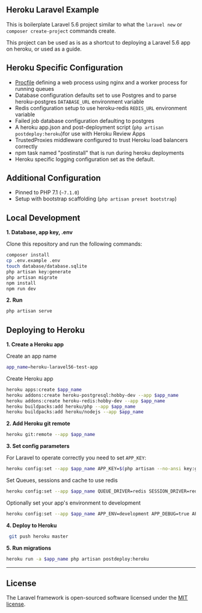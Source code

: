 
## Heroku Laravel Example

This is boilerplate Laravel 5.6 project similar to what the `laravel new` or `composer create-project` commands create.

This project can be used as is as a shortcut to deploying a Laravel 5.6 app on heroku, or used as a guide.

## Heroku Specific Configuration

- [Procfile](https://devcenter.heroku.com/articles/procfile) defining a web process using nginx and a worker process for running queues
- Database configuration defaults set to use Postgres and to parse heroku-postgres `DATABASE_URL` environment variable
- Redis configuration setup to use heroku-redis `REDIS_URL` environment variable
- Failed job database configuration defaulting to postgres
- A heroku app.json and post-deployment script (`php artisan postdeploy:heroku`)for use with Heroku Review Apps
- TrustedProxies middleware configured to trust Heroku load balancers correctly
- npm task named "postinstall" that is run during heroku deployments
- Heroku specific logging configuration set as the default.  

## Additional Configuration

- Pinned to PHP 7.1 (`~7.1.0`)
- Setup with bootstrap scaffolding (`php artisan preset bootstrap`)

## Local Development

**1. Database, app key, .env**

Clone this repository and run the following commands:

```bash
composer install
cp .env.example .env
touch database/database.sqlite
php artisan key:generate
php artisan migrate
npm install 
npm run dev
```

**2. Run**

```bash
php artisan serve
```

## Deploying to Heroku

**1. Create a Heroku app**

Create an app name

```bash
app_name=heroku-laravel56-test-app
```

Create Heroku app

```bash
heroku apps:create $app_name
heroku addons:create heroku-postgresql:hobby-dev --app $app_name
heroku addons:create heroku-redis:hobby-dev --app $app_name
heroku buildpacks:add heroku/php --app $app_name
heroku buildpacks:add heroku/nodejs --app $app_name
```

**2. Add Heroku git remote**

```bash
heroku git:remote --app $app_name
```

**3. Set config parameters**

For Laravel to operate correctly you need to set `APP_KEY`:

```bash
heroku config:set --app $app_name APP_KEY=$(php artisan --no-ansi key:generate --show)
```

Set Queues, sessions and cache to use redis

```bash
heroku config:set --app $app_name QUEUE_DRIVER=redis SESSION_DRIVER=redis CACHE_DRIVER=redis
```

Optionally set your app's environment to development

```bash
heroku config:set --app $app_name APP_ENV=development APP_DEBUG=true APP_LOG_LEVEL=debug
```

**4. Deploy to Heroku**

```bash
 git push heroku master
```

**5. Run migrations**

```bash
heroku run -a $app_name php artisan postdeploy:heroku
```

---

## License

The Laravel framework is open-sourced software licensed under the [MIT license](http://opensource.org/licenses/MIT).
